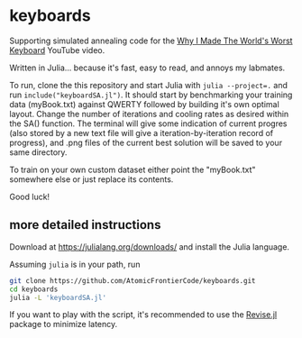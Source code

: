 # keyboards

Supporting simulated annealing code for the [Why I Made The World's Worst Keyboard](https://youtu.be/188fipF-i5I) YouTube video.

Written in Julia... because it's fast, easy to read, and annoys my labmates.

To run, clone the this repository and start Julia with `julia
--project=.` and run `include("keyboardSA.jl")`. It should start by
benchmarking your training data (myBook.txt) against QWERTY followed by building
it's own optimal layout. Change the number of iterations and cooling rates as
desired within the SA() function. The terminal will give some indication of
current progres (also stored by a new text file will give a
iteration-by-iteration record of progress), and .png files of the current best
solution will be saved to your same directory.

To train on your own custom dataset either point the "myBook.txt" somewhere else or just replace its contents.

Good luck!

## more detailed instructions

Download at https://julialang.org/downloads/ and install the Julia language.

Assuming `julia` is in your path, run

```bash
git clone https://github.com/AtomicFrontierCode/keyboards.git
cd keyboards
julia -L 'keyboardSA.jl'
```

If you want to play with the script, it's recommended to use the
[Revise.jl](https://github.com/timholy/Revise.jl) package to minimize latency.
